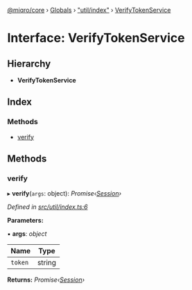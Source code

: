 [@miqro/core](../README.md) › [Globals](../globals.md) › ["util/index"](../modules/_util_index_.md) › [VerifyTokenService](_util_index_.verifytokenservice.md)

# Interface: VerifyTokenService

## Hierarchy

* **VerifyTokenService**

## Index

### Methods

* [verify](_util_index_.verifytokenservice.md#verify)

## Methods

###  verify

▸ **verify**(`args`: object): *Promise‹[Session](_util_index_.session.md)›*

*Defined in [src/util/index.ts:6](https://github.com/claukers/miqro-core/blob/c210610/src/util/index.ts#L6)*

**Parameters:**

▪ **args**: *object*

Name | Type |
------ | ------ |
`token` | string |

**Returns:** *Promise‹[Session](_util_index_.session.md)›*
